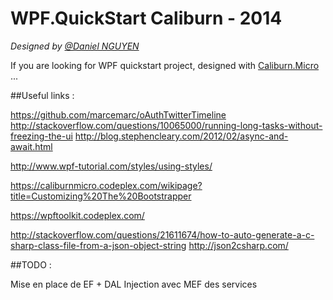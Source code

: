 # WPF.QuickStart Caliburn - 2014

*Designed by [@Daniel NGUYEN](https://www.linkedin.com/in/nguyendaniel)*

If you are looking for WPF quickstart project, designed with [Caliburn.Micro](https://github.com/Caliburn-Micro) ...


##Useful links :

https://github.com/marcemarc/oAuthTwitterTimeline
http://stackoverflow.com/questions/10065000/running-long-tasks-without-freezing-the-ui
http://blog.stephencleary.com/2012/02/async-and-await.html

http://www.wpf-tutorial.com/styles/using-styles/

https://caliburnmicro.codeplex.com/wikipage?title=Customizing%20The%20Bootstrapper

https://wpftoolkit.codeplex.com/

http://stackoverflow.com/questions/21611674/how-to-auto-generate-a-c-sharp-class-file-from-a-json-object-string
http://json2csharp.com/

##TODO :

Mise en place de EF + DAL
Injection avec MEF des services
